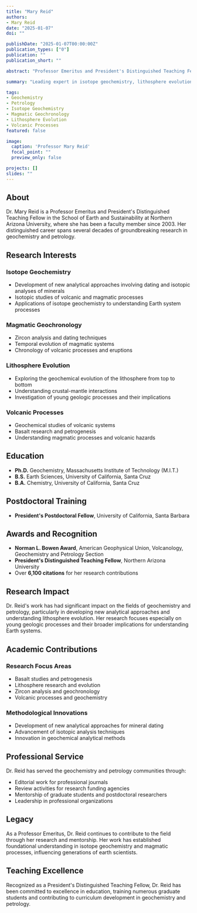```yaml
---
title: "Mary Reid"
authors: 
- Mary Reid
date: "2025-01-07"
doi: ""

publishDate: "2025-01-07T00:00:00Z"
publication_types: ["0"]
publication: ""
publication_short: ""

abstract: "Professor Emeritus and President's Distinguished Teaching Fellow specializing in geochemistry, petrology, and magmatic geochronology."

summary: "Leading expert in isotope geochemistry, lithosphere evolution, and analytical geochemistry with over 6,000 citations."

tags:
- Geochemistry
- Petrology
- Isotope Geochemistry
- Magmatic Geochronology
- Lithosphere Evolution
- Volcanic Processes
featured: false

image:
  caption: 'Professor Mary Reid'
  focal_point: ""
  preview_only: false

projects: []
slides: ""
---
```


## About

Dr. Mary Reid is a Professor Emeritus and President's Distinguished Teaching Fellow in the School of Earth and Sustainability at Northern Arizona University, where she has been a faculty member since 2003. Her distinguished career spans several decades of groundbreaking research in geochemistry and petrology.

## Research Interests

### Isotope Geochemistry
- Development of new analytical approaches involving dating and isotopic analyses of minerals
- Isotopic studies of volcanic and magmatic processes
- Applications of isotope geochemistry to understanding Earth system processes

### Magmatic Geochronology
- Zircon analysis and dating techniques
- Temporal evolution of magmatic systems
- Chronology of volcanic processes and eruptions

### Lithosphere Evolution
- Exploring the geochemical evolution of the lithosphere from top to bottom
- Understanding crustal-mantle interactions
- Investigation of young geologic processes and their implications

### Volcanic Processes
- Geochemical studies of volcanic systems
- Basalt research and petrogenesis
- Understanding magmatic processes and volcanic hazards

## Education

- **Ph.D.** Geochemistry, Massachusetts Institute of Technology (M.I.T.)
- **B.S.** Earth Sciences, University of California, Santa Cruz
- **B.A.** Chemistry, University of California, Santa Cruz

## Postdoctoral Training

- **President's Postdoctoral Fellow**, University of California, Santa Barbara

## Awards and Recognition

- **Norman L. Bowen Award**, American Geophysical Union, Volcanology, Geochemistry and Petrology Section
- **President's Distinguished Teaching Fellow**, Northern Arizona University
- Over **6,100 citations** for her research contributions

## Research Impact

Dr. Reid's work has had significant impact on the fields of geochemistry and petrology, particularly in developing new analytical approaches and understanding lithosphere evolution. Her research focuses especially on young geologic processes and their broader implications for understanding Earth systems.

## Academic Contributions

### Research Focus Areas
- Basalt studies and petrogenesis
- Lithosphere research and evolution
- Zircon analysis and geochronology
- Volcanic processes and geochemistry

### Methodological Innovations
- Development of new analytical approaches for mineral dating
- Advancement of isotopic analysis techniques
- Innovation in geochemical analytical methods

## Professional Service

Dr. Reid has served the geochemistry and petrology communities through:
- Editorial work for professional journals
- Review activities for research funding agencies
- Mentorship of graduate students and postdoctoral researchers
- Leadership in professional organizations

## Legacy

As a Professor Emeritus, Dr. Reid continues to contribute to the field through her research and mentorship. Her work has established foundational understanding in isotope geochemistry and magmatic processes, influencing generations of earth scientists.

## Teaching Excellence

Recognized as a President's Distinguished Teaching Fellow, Dr. Reid has been committed to excellence in education, training numerous graduate students and contributing to curriculum development in geochemistry and petrology.